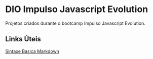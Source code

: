 # DIO Impulso Javascript Evolution
Projetos criados durante o bootcamp Impulso Javascript Evolution.

## Links Úteis
[Sintaxe Basica Markdown](https://www.markdownguide.org/basic-syntax/)

